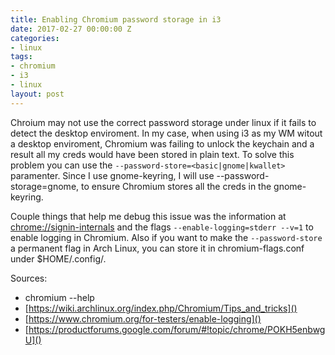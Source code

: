 ```yaml
---
title: Enabling Chromium password storage in i3
date: 2017-02-27 00:00:00 Z
categories:
- linux
tags:
- chromium
- i3
- linux
layout: post
---
```


Chroium may not use the correct password storage under linux if it fails to detect the desktop enviroment. In my case, when using i3 as my WM witout a desktop enviroment, Chromium was failing to unlock the keychain and a result all my creds would have been stored in plain text. To solve this problem you can use the `--password-store=<basic|gnome|kwallet>` paramenter. Since I use gnome-keyring, I will use --password-storage=gnome, to ensure Chromium stores all the creds in the gnome-keyring.

Couple things that help me debug this issue was the information at [chrome://signin-internals]() and the flags `--enable-logging=stderr --v=1` to enable logging in Chromium.
Also if you want to make the `--password-store` a permanent flag in Arch Linux, you can store it in chromium-flags.conf under $HOME/.config/.

Sources:
 - chromium --help
 - [https://wiki.archlinux.org/index.php/Chromium/Tips_and_tricks]()
 - [https://www.chromium.org/for-testers/enable-logging]()
 - [https://productforums.google.com/forum/#!topic/chrome/POKH5enbwgU]()
